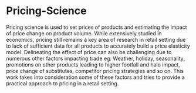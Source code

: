 # Pricing-Science
Pricing science is used to set prices of products and estimating the impact of price change on product volume. While extensively studied in economics, pricing still remains a key area of research in retail setting due to lack of sufficient data for all products to accurately build a price elasticity model. Delineating the effect of price can also be challenging due to numerous other factors impacting trade eg: Weather, holiday, seasonality, promotions on other products leading to higher footfall and halo impact, price change of substitutes, competitor pricing strategies and so on. This work takes into consideration some of these factors and tries to provide a practical approach to pricing in a retail setting.
